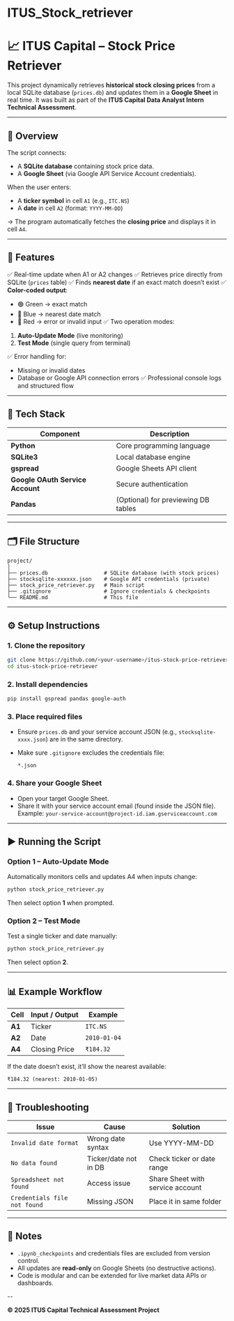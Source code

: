 # ITUS_Stock_retriever
# 📈 ITUS Capital – Stock Price Retriever

This project dynamically retrieves **historical stock closing prices** from a local SQLite database (`prices.db`) and updates them in a **Google Sheet** in real time.
It was built as part of the **ITUS Capital Data Analyst Intern Technical Assessment**.

---

## 🚀 Overview

The script connects:

* A **SQLite database** containing stock price data.
* A **Google Sheet** (via Google API Service Account credentials).

When the user enters:

* A **ticker symbol** in cell `A1` (e.g., `ITC.NS`)
* A **date** in cell `A2` (format: `YYYY-MM-DD`)

→ The program automatically fetches the **closing price** and displays it in cell `A4`.

---

## 🧩 Features

✅ Real-time update when A1 or A2 changes
✅ Retrieves price directly from SQLite (`prices` table)
✅ Finds **nearest date** if an exact match doesn’t exist
✅ **Color-coded output**:

* 🟢 Green → exact match
* 🔵 Blue → nearest date match
* 🔴 Red → error or invalid input
  ✅ Two operation modes:

1. **Auto-Update Mode** (live monitoring)
2. **Test Mode** (single query from terminal)

✅ Error handling for:

* Missing or invalid dates
* Database or Google API connection errors
  ✅ Professional console logs and structured flow

---

## 🧠 Tech Stack

| Component                        | Description                         |
| -------------------------------- | ----------------------------------- |
| **Python**                       | Core programming language           |
| **SQLite3**                      | Local database engine               |
| **gspread**                      | Google Sheets API client            |
| **Google OAuth Service Account** | Secure authentication               |
| **Pandas**                       | (Optional) for previewing DB tables |

---

## 🗂️ File Structure

```
project/
│
├── prices.db                  # SQLite database (with stock prices)
├── stocksqlite-xxxxxx.json    # Google API credentials (private)
├── stock_price_retriever.py   # Main script
├── .gitignore                 # Ignore credentials & checkpoints
└── README.md                  # This file
```

---

## ⚙️ Setup Instructions

### 1. Clone the repository

```bash
git clone https://github.com/<your-username>/itus-stock-price-retriever.git
cd itus-stock-price-retriever
```

### 2. Install dependencies

```bash
pip install gspread pandas google-auth
```

### 3. Place required files

* Ensure `prices.db` and your service account JSON (e.g., `stocksqlite-xxxx.json`) are in the same directory.
* Make sure `.gitignore` excludes the credentials file:

  ```
  *.json
  ```

### 4. Share your Google Sheet

* Open your target Google Sheet.
* Share it with your service account email (found inside the JSON file).
  Example: `your-service-account@project-id.iam.gserviceaccount.com`

---

## ▶️ Running the Script

### Option 1 – Auto-Update Mode

Automatically monitors cells and updates A4 when inputs change:

```bash
python stock_price_retriever.py
```

Then select option **1** when prompted.

### Option 2 – Test Mode

Test a single ticker and date manually:

```bash
python stock_price_retriever.py
```

Then select option **2**.

---

## 📊 Example Workflow

| Cell   | Input / Output | Example      |
| ------ | -------------- | ------------ |
| **A1** | Ticker         | `ITC.NS`     |
| **A2** | Date           | `2010-01-04` |
| **A4** | Closing Price  | `₹184.32`    |

If the date doesn’t exist, it’ll show the nearest available:

```
₹184.32 (nearest: 2010-01-05)
```

---

## 🧰 Troubleshooting

| Issue                        | Cause                 | Solution                         |
| ---------------------------- | --------------------- | -------------------------------- |
| `Invalid date format`        | Wrong date syntax     | Use YYYY-MM-DD                   |
| `No data found`              | Ticker/date not in DB | Check ticker or date range       |
| `Spreadsheet not found`      | Access issue          | Share Sheet with service account |
| `Credentials file not found` | Missing JSON          | Place it in same folder          |

---

## 🧾 Notes

* `.ipynb_checkpoints` and credentials files are excluded from version control.
* All updates are **read-only** on Google Sheets (no destructive actions).
* Code is modular and can be extended for live market data APIs or dashboards.

--

**© 2025 ITUS Capital Technical Assessment Project**
